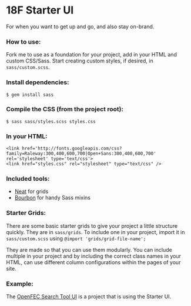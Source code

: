 18F Starter UI
======================

For when you want to get up and go, and also stay on-brand.

### How to use:
Fork me to use as a foundation for your project, add in your HTML and custom CSS/Sass.
Start creating custom styles, if desired, in ```sass/custom.scss```.

### Install dependencies:
```
$ gem install sass
```

### Compile the CSS (from the project root): 
```
$ sass sass/styles.scss styles.css
```

### In your HTML:

```
<link href='http://fonts.googleapis.com/css?family=Raleway:300,400,600,700|Open+Sans:300,400,600,700' rel='stylesheet' type='text/css'>
<link href="styles.css" rel="stylesheet" type="text/css" />
```

### Included tools:

- [Neat](http://neat.bourbon.io/) for grids
- [Bourbon](http://bourbon.io/) for handy Sass mixins

### Starter Grids:

There are some basic starter grids to give your project a little structure quickly. They are in ```sass/grids```. To include one in your project, import it in ```sass/custom.scss``` using ```@import 'grids/grid-file-name';```

They are made so that you can use them modularly. You can include multiple in your project and by including the correct class names in your HTML, can use different column configurations within the pages of your site.

### Example:
The [OpenFEC Search Tool UI](https://github.com/theresaanna/openfec-search-ui) is a project that is using the Starter UI.
